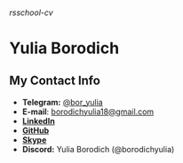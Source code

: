 ###### rsschool-cv

# Yulia Borodich

## My Contact Info

- **Telegram:** [@bor_yulia](https://t.me/bor_yulia)
- **E-mail**: [borodichyulia18@gmail.com](mailto:borodichyulia18@gmail.com)
- **[LinkedIn](https://www.linkedin.com/in/yulia-borodich/)**
- **[GitHub](https://github.com/borodichyulia)**
- **[Skype](https://join.skype.com/invite/fFvyB5qbNSAl)**
- **Discord:** Yulia Borodich (@borodichyulia)
